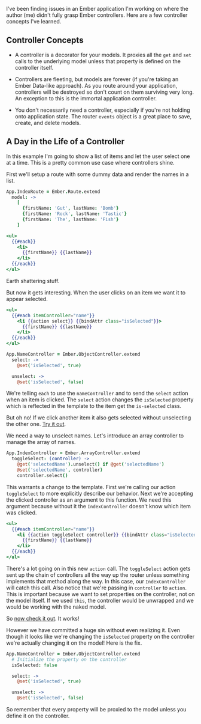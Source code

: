I've been finding issues in an Ember application I'm working on where the author
(me) didn't fully grasp Ember controllers. Here are a few controller concepts
I've learned.

Controller Concepts
-------------------

* A controller is a decorator for your models. It proxies all
  the `get` and `set` calls to the underlying model unless that property is
  defined on the controller itself.

* Controllers are fleeting, but models are forever (if you're taking an Ember
  Data-like approach). As you route around your application, controllers will be
  destroyed so don't count on them surviving very long. An exception to this is
  the immortal application controller.

* You don't necessarily need a controller, especially if you're not holding onto
  application state. The router `events` object is a great place to save,
  create, and delete models.

A Day in the Life of a Controller
---------------------------------

In this example I'm going to show a list of items and let the user select one at
a time. This is a pretty common use case where controllers shine.

First we'll setup a route with some dummy data and render the names in a list.

```coffee
App.IndexRoute = Ember.Route.extend
  model: ->
    [
      {firstName: 'Gut', lastName: 'Bomb'}
      {firstName: 'Rock', lastName: 'Tastic'}
      {firstName: 'The', lastName: 'Fish'}
    ]
```

```handlebars
<ul>
  {{#each}}
    <li>
      {{firstName}} {{lastName}}
    </li>
  {{/each}}
</ul>
```

Earth shattering stuff.

But now it gets interesting. When the user clicks on an item we want it to appear
selected.

```handlebars
<ul>
  {{#each itemController="name"}}
    <li {{action select}} {{bindAttr class="isSelected"}}>
      {{firstName}} {{lastName}}
    </li>
  {{/each}}
</ul>
```

```coffee
App.NameController = Ember.ObjectController.extend
  select: ->
    @set('isSelected', true)

  unselect: ->
    @set('isSelected', false)
```

We're telling `each` to use the `nameController` and to send the `select` action
when an item is clicked.  The `select` action changes the `isSelected` property
which is reflected in the template to the item get the `is-selected` class.

But oh no! If we click another item it also gets selected without unselecting
the other one. [Try it out](http://jsbin.com/ikusok/3).

We need a way to unselect names. Let's introduce an array controller to manage the
array of names.

```coffee
App.IndexController = Ember.ArrayController.extend
  toggleSelect: (controller) ->
    @get('selectedName').unselect() if @get('selectedName')
    @set('selectedName', controller)
    controller.select()
```

This warrants a change to the template. First we're calling our action
`toggleSelect` to more explicitly describe our behavior. Next we're accepting
the clicked controller as an argument to this function. We need this argument
because without it the `IndexController` doesn't know which item was clicked.

```handlebars
<ul>
  {{#each itemController="name"}}
    <li {{action toggleSelect controller}} {{bindAttr class="isSelected"}}>
      {{firstName}} {{lastName}}
    </li>
  {{/each}}
</ul>
```

There's a lot going on in this new `action` call. The `toggleSelect` action gets
sent up the chain of controllers all the way up the router unless something
implements that method along the way. In this case, our `IndexController` will
catch this call. Also notice that we're passing in `controller` to `action`. This
is important because we want to set properties on the controller, not on the
model itself. If we used `this`, the controller would be unwrapped and we would
be working with the naked model.

So [now check it out](http://jsbin.com/ucanam/255). It works!

However we have committed a huge sin without even realizing it. Even though it looks
like we're changing the `isSelected` property on the controller we're actually
changing it on the model! Here is the fix.

```coffee
App.NameController = Ember.ObjectController.extend
  # Initialize the property on the controller
  isSelected: false

  select: ->
    @set('isSelected', true)

  unselect: ->
    @set('isSelected', false)
```

So remember that every property will be proxied to the model unless you define
it on the controller.

